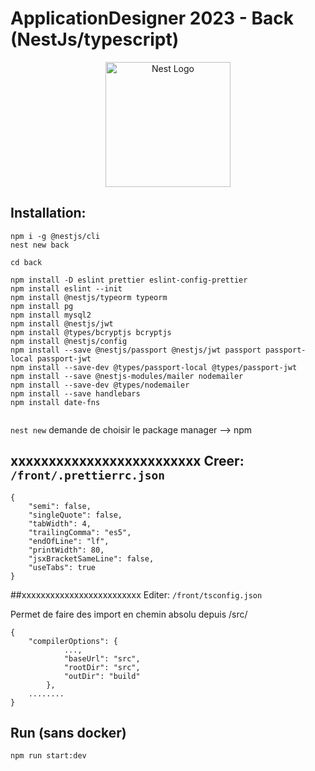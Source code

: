 # ApplicationDesigner 2023 - Back (NestJs/typescript)

<p align="center">
  <a href="http://nestjs.com/" target="blank"><img src="https://nestjs.com/img/logo-small.svg" width="200" alt="Nest Logo" /></a>
</p>

## Installation:

```
npm i -g @nestjs/cli
nest new back

cd back

npm install -D eslint prettier eslint-config-prettier
npm install eslint --init
npm install @nestjs/typeorm typeorm
npm install pg
npm install mysql2
npm install @nestjs/jwt
npm install @types/bcryptjs bcryptjs
npm install @nestjs/config
npm install --save @nestjs/passport @nestjs/jwt passport passport-local passport-jwt
npm install --save-dev @types/passport-local @types/passport-jwt
npm install --save @nestjs-modules/mailer nodemailer
npm install --save-dev @types/nodemailer
npm install --save handlebars
npm install date-fns


```

`nest new` demande de choisir le package manager --> npm

## xxxxxxxxxxxxxxxxxxxxxxxxx Creer: `/front/.prettierrc.json`

```
{
	"semi": false,
	"singleQuote": false,
	"tabWidth": 4,
	"trailingComma": "es5",
	"endOfLine": "lf",
	"printWidth": 80,
	"jsxBracketSameLine": false,
	"useTabs": true
}

```

##xxxxxxxxxxxxxxxxxxxxxxxxx Editer: `/front/tsconfig.json`

Permet de faire des import en chemin absolu depuis /src/

```
{
	"compilerOptions": {
			...,
			"baseUrl": "src",
			"rootDir": "src",
			"outDir": "build"
		},
	........
}

```

## Run (sans docker)

```
npm run start:dev
```
